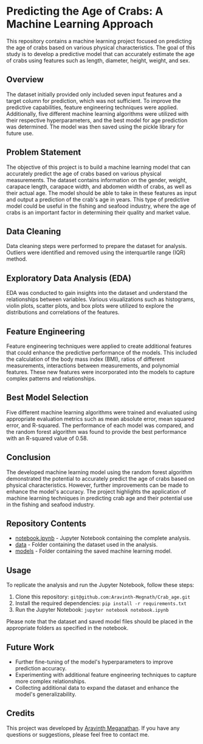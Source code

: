 # Predicting the Age of Crabs: A Machine Learning Approach

This repository contains a machine learning project focused on predicting the age of crabs based on various physical characteristics. The goal of this study is to develop a predictive model that can accurately estimate the age of crabs using features such as length, diameter, height, weight, and sex.

## Overview
The dataset initially provided only included seven input features and a target column for prediction, which was not sufficient. To improve the predictive capabilities, feature engineering techniques were applied. Additionally, five different machine learning algorithms were utilized with their respective hyperparameters, and the best model for age prediction was determined. The model was then saved using the pickle library for future use.

## Problem Statement
The objective of this project is to build a machine learning model that can accurately predict the age of crabs based on various physical measurements. The dataset contains information on the gender, weight, carapace length, carapace width, and abdomen width of crabs, as well as their actual age. The model should be able to take in these features as input and output a prediction of the crab's age in years. This type of predictive model could be useful in the fishing and seafood industry, where the age of crabs is an important factor in determining their quality and market value.

## Data Cleaning
Data cleaning steps were performed to prepare the dataset for analysis. Outliers were identified and removed using the interquartile range (IQR) method. 

## Exploratory Data Analysis (EDA)
EDA was conducted to gain insights into the dataset and understand the relationships between variables. Various visualizations such as histograms, violin plots, scatter plots, and box plots were utilized to explore the distributions and correlations of the features. 

## Feature Engineering
Feature engineering techniques were applied to create additional features that could enhance the predictive performance of the models. This included the calculation of the body mass index (BMI), ratios of different measurements, interactions between measurements, and polynomial features. These new features were incorporated into the models to capture complex patterns and relationships.

## Best Model Selection
Five different machine learning algorithms were trained and evaluated using appropriate evaluation metrics such as mean absolute error, mean squared error, and R-squared. The performance of each model was compared, and the random forest algorithm was found to provide the best performance with an R-squared value of 0.58.

## Conclusion
The developed machine learning model using the random forest algorithm demonstrated the potential to accurately predict the age of crabs based on physical characteristics. However, further improvements can be made to enhance the model's accuracy. The project highlights the application of machine learning techniques in predicting crab age and their potential use in the fishing and seafood industry.

## Repository Contents
-  [notebook.ipynb](https://github.com/Aravinth-Megnath/Crab_age/blob/crab1/crab_age_prediction.ipynb) - Jupyter Notebook containing the complete analysis.
- [data](https://github.com/Aravinth-Megnath/Crab_age/blob/crab1/CrabAgePrediction.csv) - Folder containing the dataset used in the analysis.
- [models](https://github.com/Aravinth-Megnath/Crab_age/blob/crab1/rf_model.pkl) - Folder containing the saved machine learning model.



## Usage
To replicate the analysis and run the Jupyter Notebook, follow these steps:
1. Clone this repository: `git@github.com:Aravinth-Megnath/Crab_age.git`
2. Install the required dependencies: `pip install -r requirements.txt`
3. Run the Jupyter Notebook: `jupyter notebook notebook.ipynb`

Please note that the dataset and saved model files should be placed in the appropriate folders as specified in the notebook.

## Future Work
- Further fine-tuning of the model's hyperparameters to improve prediction accuracy.
- Experimenting with additional feature engineering techniques to capture more complex relationships.
- Collecting additional data to expand the dataset and enhance the model's generalizability.

## Credits
This project was developed by [Aravinth Meganathan](https://github.com/Aravinth-Megnath). If you have any questions or suggestions, please feel free to contact me.

